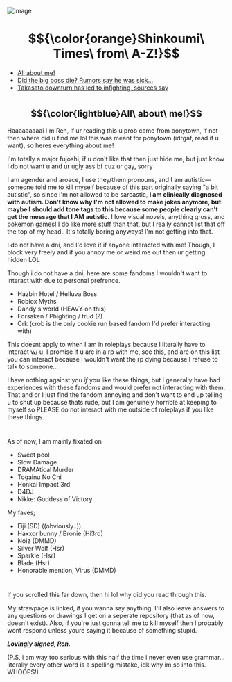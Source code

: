   ![image](https://i.imgur.com/pWpzHU2.png)
# $${\color{orange}Shinkoumi\  Times\ from\ A-Z!}$$
  - <ins>All about me!</ins>
  - <ins>Did the big boss die? Rumors say he was sick...</ins>
  - <ins>Takasato downturn has led to infighting, sources say</ins>
  #
## $${\color{lightblue}All\ about\ me!}$$
Haaaaaaaaai I'm Ren, if ur reading this u prob came from ponytown, if not then where did u find me lol this was meant for ponytown (idrgaf, read if u want), so heres everything about me!

I'm totally a major fujoshi, if u don't like that then just hide me, but just know I do not want u and ur ugly ass bf cuz ur gay, sorry

I am agender and aroace, I use they/them pronouns, and I am autistic—someone told me to kill myself because of this part originally saying "a bit autistic", so since I'm not allowed to be sarcastic, **I am clinically diagnosed with autism. Don't know why I'm not allowed to make jokes anymore, but maybe I should add tone tags to this because some people clearly can't get the message that I AM autistic**. I love visual novels, anything gross, and pokemon games! I do like more stuff than that, but I really cannot list that off the top of my head.. It's totally boring anyways! I'm not getting into that.

I do not have a dni, and I'd love it if anyone interacted with me! Though, I block very freely and if you annoy me or weird me out then ur getting hidden LOL
 
 Though i do not have a dni, here are some fandoms I wouldn't want to interact with due to personal prefrence.
 - Hazbin Hotel / Helluva Boss
 - Roblox Myths
 - Dandy's world (HEAVY on this)
 - Forsaken / Phighting / trud (?)
 - Crk (crob is the only cookie run based fandom I'd prefer interacting with)

This doesnt apply to when I am in roleplays because I literally have to interact w/ u, I promise if u are in a rp with me, see this, and are on this list you can interact because I wouldn't want the rp dying because I refuse to talk to someone...

I have nothing against you *if* you like these things, but I generally have bad experiences with these fandoms and would prefer not interacting with them. That and or I just find the fandom annoying and don't want to end up telling u to shut up because thats rude, but I am genuinely horrible at keeping to myself so PLEASE do not interact with me outside of roleplays if you like these things.

#

As of now, I am mainly fixated on
 - Sweet pool
 - Slow Damage
 - DRAMAtical Murder
 - Togainu No Chi
 - Honkai Impact 3rd
 - D4DJ
 - Nikke: Goddess of Victory

My faves;
 - Eiji (SD) ((obviously..))
 - Haxxor bunny / Bronie (Hi3rd)
 - Noiz (DMMD)
 - Silver Wolf (Hsr)
 - Sparkle (Hsr)
 - Blade (Hsr)
 - Honorable mention, Virus (DMMD)

#

If you scrolled this far down, then hi lol why did you read through this.


My strawpage is linked, if you wanna say anything. I'll also leave answers to any questions or drawings I get on a seperate repository (that as of now, doesn't exist). Also, if you're just gonna tell me to kill myself then I probably wont respond unless youre saying it because of something stupid. 

***Lovingly signed, Ren.***

 (P.S, i am way too serious with this half the time i never even use grammar... literally every other word is a spelling mistake, idk why im so into this. WHOOPS!)
